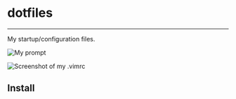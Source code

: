 # dotfiles
------------

My startup/configuration files.

![My prompt](http://i.imgur.com/gvGk25zl.png)

![Screenshot of my .vimrc](http://i.imgur.com/yxtMt8Ql.png)

## Install

